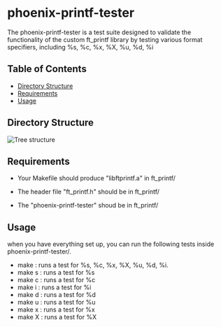 # phoenix-printf-tester

The phoenix-printf-tester is a test suite designed to validate the functionality of the custom ft_printf library by testing various format specifiers, including %s, %c, %x, %X, %u, %d, %i

## Table of Contents

- [Directory Structure](#directory-structure)
- [Requirements](#requirements)
- [Usage](#usage)

## Directory Structure
![Tree structure](~/Pictures/Screenshots/readme.png)


## Requirements

- Your Makefile should produce "libftprintf.a" in ft_printf/

- The header file "ft_printf.h" should be in ft_printf/

- The "phoenix-printf-tester" shoud be in ft_printf/

## Usage
when you have everything set up, you can run the following tests inside phoenix-printf-tester/.

- make : runs a test for %s, %c, %x, %X, %u, %d, %i.
- make s : runs a test for %s
- make c : runs a test for %c
- make i : runs a test for %i
- make d : runs a test for %d
- make u : runs a test for %u
- make x : runs a test for %x
- make X : runs a test for %X